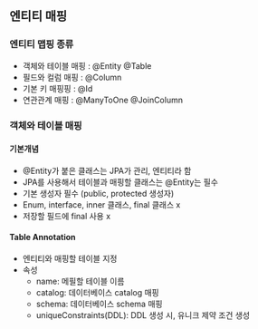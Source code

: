## 엔티티 매핑
### 엔티티 맵핑 종류 
- 객체와 테이블 매핑 : @Entity @Table
- 필드와 컬럼 매핑 : @Column
- 기본 키 매핑핑 : @Id
- 연관관계 매핑 : @ManyToOne @JoinColumn

### 객체와 테이블 매핑
#### 기본개념
- @Entity가 붙은 클래스는 JPA가 관리, 엔티티라 함
- JPA를 사용해서 테이블과 매핑할 클래스는 @Entity는 필수
- 기본 생성자 필수 (public, protected 생성자)
- Enum, interface, inner 클래스, final 클래스 x
- 저장할 필드에 final 사용 x

#### Table Annotation
- 엔티티와 매핑할 테이블 지정 
- 속성
    - name: 메필할 테이블 이름
    - catalog: 데이터베이스 catalog 매핑
    - schema: 데이터베이스 schema 매핑
    - uniqueConstraints(DDL): DDL 생성 시, 유니크 제약 조건 생성  
    